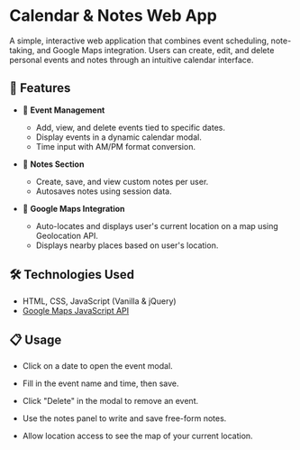 # Calendar & Notes Web App

A simple, interactive web application that combines event scheduling, note-taking, and Google Maps integration. Users can create, edit, and delete personal events and notes through an intuitive calendar interface.

## 🚀 Features

- 📅 **Event Management**
  - Add, view, and delete events tied to specific dates.
  - Display events in a dynamic calendar modal.
  - Time input with AM/PM format conversion.

- 📝 **Notes Section**
  - Create, save, and view custom notes per user.
  - Autosaves notes using session data.

- 📍 **Google Maps Integration**
  - Auto-locates and displays user's current location on a map using Geolocation API.
  - Displays nearby places based on user's location.

## 🛠️ Technologies Used

- HTML, CSS, JavaScript (Vanilla & jQuery)
- [Google Maps JavaScript API](https://developers.google.com/maps/documentation/javascript)
## 📋 Usage
- Click on a date to open the event modal.

- Fill in the event name and time, then save.

- Click "Delete" in the modal to remove an event.

- Use the notes panel to write and save free-form notes.

- Allow location access to see the map of your current location.
